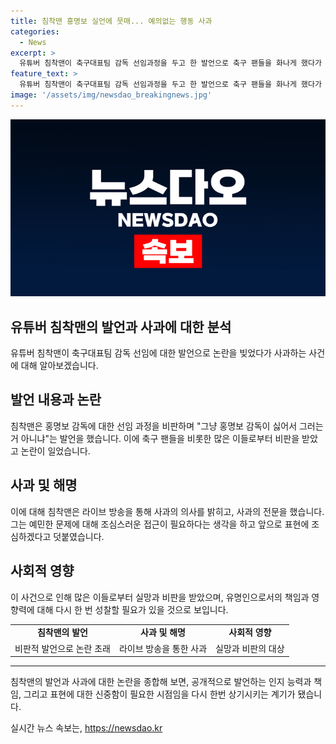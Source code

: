 ```yaml
---
title: 침착맨 홍명보 실언에 뭇매... 예의없는 행동 사과
categories:
  - News
excerpt: >
  유튜버 침착맨이 축구대표팀 감독 선임과정을 두고 한 발언으로 축구 팬들을 화나게 했다가 사과했다. 홍 감독에 대한 발언을 사과하며 조심스럽게 접근해야한다는 의지를 표명했다. 그러나 그의 발언은 신중하지 않다는 비판을 받았다. 이에 대한 온라인 반응은 갈등을 일으키며 실망과 비판의 목소리가 높아졌다. 유튜버의 발언에 대한 축구 팬들의 실망과 논란이 확산되고 있다.
feature_text: >
  유튜버 침착맨이 축구대표팀 감독 선임과정을 두고 한 발언으로 축구 팬들을 화나게 했다가 사과했다. 홍 감독에 대한 발언을 사과하며 조심스럽게 접근해야한다는 의지를 표명했다. 그러나 그의 발언은 신중하지 않다는 비판을 받았다. 이에 대한 온라인 반응은 갈등을 일으키며 실망과 비판의 목소리가 높아졌다. 유튜버의 발언에 대한 축구 팬들의 실망과 논란이 확산되고 있다.
image: '/assets/img/newsdao_breakingnews.jpg'
---
```


<p><img src="/assets/img/newsdao_breakingnews.jpg" alt="pcversion 속보" /></p>

<h2>유튜버 침착맨의 발언과 사과에 대한 분석</h2>

<p data-ke-size="size16">유튜버 침착맨이 축구대표팀 감독 선임에 대한 발언으로 논란을 빚었다가 사과하는 사건에 대해 알아보겠습니다.</p>

<h2 data-ke-size="size26">발언 내용과 논란</h2>

<p data-ke-size="size16">침착맨은 홍명보 감독에 대한 선임 과정을 비판하며 "그냥 홍명보 감독이 싫어서 그러는 거 아니냐"는 발언을 했습니다. 이에 축구 팬들을 비롯한 많은 이들로부터 비판을 받았고 논란이 일었습니다.</p>

<h2 data-ke-size="size26">사과 및 해명</h2>

<p data-ke-size="size16">이에 대해 침착맨은 라이브 방송을 통해 사과의 의사를 밝히고, 사과의 전문을 했습니다. 그는 예민한 문제에 대해 조심스러운 접근이 필요하다는 생각을 하고 앞으로 표현에 조심하겠다고 덧붙였습니다.</p>

<h2 data-ke-size="size26">사회적 영향</h2>

<p data-ke-size="size16">이 사건으로 인해 많은 이들로부터 실망과 비판을 받았으며, 유명인으로서의 책임과 영향력에 대해 다시 한 번 성찰할 필요가 있을 것으로 보입니다.</p>

<table>
    <tr>
        <td style="text-align: center; height: 17px;"><b>침착맨의 발언</b></td>
        <td style="text-align: center; height: 17px;"><b>사과 및 해명</b></td>
        <td style="text-align: center; height: 17px;"><b>사회적 영향</b></td>
    </tr>
    <tr>
        <td style="text-align: center;">비판적 발언으로 논란 초래</td>
        <td style="text-align: center;">라이브 방송을 통한 사과</td>
        <td style="text-align: center;">실망과 비판의 대상</td>
    </tr>
</table>

<hr>

<p data-ke-size="size16">침착맨의 발언과 사과에 대한 논란을 종합해 보면, 공개적으로 발언하는 인지 능력과 책임, 그리고 표현에 대한 신중함이 필요한 시점임을 다시 한번 상기시키는 계기가 됐습니다.</p>
실시간 뉴스 속보는, <a href="https://newsdao.kr" rel="dofollow">https://newsdao.kr</a>


